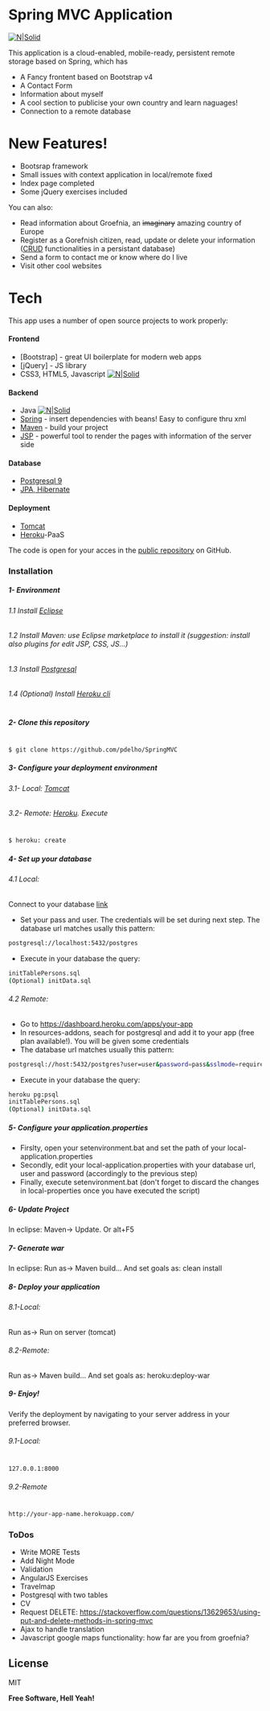 # Spring MVC Application

[![N|Solid](https://lh4.googleusercontent.com/-h3lqZ70HC7s/AAAAAAAAAAI/AAAAAAAAACg/L_xoSoDbU-c/s0-c-k-no-ns/photo.jpg)](https://spring.io/)

This application is a cloud-enabled, mobile-ready, persistent remote storage based on Spring, which has

  - A Fancy frontent based on Bootstrap v4
  - A Contact Form
  - Information about myself
  - A cool section to publicise your own country and learn naguages!
  - Connection to a remote database

# New Features!

  - Bootsrap framework
  - Small issues with context application in local/remote fixed
  - Index page completed
  - Some jQuery exercises included


You can also:
  - Read information about Groefnia, an ~~imaginary~~ amazing country of Europe
  - Register as a Gorefnish citizen, read, update or delete your information ([CRUD](https://en.wikipedia.org/wiki/Create,_read,_update_and_delete) functionalities in a persistant database)
  - Send a form to contact me or know where do I live
  - Visit other cool websites

# Tech

This app uses a number of open source projects to work properly:

#### Frontend
* [Bootstrap] - great UI boilerplate for modern web apps
* [jQuery] - JS library
* CSS3, HTML5, Javascript
[![N|Solid](https://static1.squarespace.com/static/571a021020c64744b886f00f/t/5737824520c6471cf0610644/1463255625811)]()


#### Backend
* Java
[![N|Solid](http://www.myexactamundo.com/wp-content/uploads/2014/05/java-logo.jpg)]()
* [Spring](https://spring.io/) - insert dependencies with beans! Easy to configure thru xml
* [Maven](https://maven.apache.org/) - build your project
* [JSP](https://en.wikipedia.org/wiki/JavaServer_Pages) - powerful tool to render the pages with information of the server side

#### Database
* [Postgresql 9](https://www.postgresql.org/)
* [JPA, Hibernate](https://en.wikipedia.org/wiki/Java_Persistence_API)

#### Deployment
* [Tomcat](http://tomcat.apache.org/)
* [Heroku](https://www.heroku.com/)-PaaS


The code is open for your acces in the [public repository](https://github.com/pdelho/SpringMVC) on GitHub.

### Installation

##### 1- Environment
###### 1.1 Install [Eclipse](https://eclipse.org/)
###### 1.2 Install Maven: use Eclipse marketplace to install it (suggestion: install also plugins for edit JSP, CSS, JS...)
###### 1.3 Install [Postgresql](https://www.postgresql.org/)
###### 1.4 (Optional) Install [Heroku cli](https://devcenter.heroku.com/articles/heroku-cli)
#
##### 2- Clone this repository
#

```sh
$ git clone https://github.com/pdelho/SpringMVC
```
##### 3- Configure your deployment environment
###### 3.1- Local: [Tomcat](https://www.mulesoft.com/tcat/tomcat-eclipse)
###### 3.2- Remote: [Heroku](https://devcenter.heroku.com/articles/git ). Execute 
#
```sh
$ heroku: create
```

##### 4- Set up your database
###### 4.1 Local:
Connect to your database [link](https://alvinalexander.com/blog/post/postgresql/log-in-postgresql-database)
* Set your pass and user. The credentials will be set during next step. The database url matches usally this pattern: 
```sh
postgresql://localhost:5432/postgres
```
* Execute in your database the query:
```sh
initTablePersons.sql
(Optional) initData.sql
```
###### 4.2 Remote:
* Go to https://dashboard.heroku.com/apps/your-app 
* In resources-addons, seach for postgresql and add it to your app (free plan available!). You will be given some credentials
* The database url matches usually this pattern:
```sh
postgresql://host:5432/postgres?user=user&password=pass&sslmode=require
```
* Execute in your database the query:
```sh
heroku pg:psql
initTablePersons.sql
(Optional) initData.sql
```
##### 5- Configure your application.properties
* Firslty, open your setenvironment.bat and set the path of your local-application.properties
* Secondly, edit your local-application.properties with your database url, user and password (accordingly to the previous step)
* Finally, execute setenvironment.bat (don't forget to discard the changes in local-properties once you have executed the script)

##### 6- Update Project
In eclipse: Maven-> Update. Or alt+F5

##### 7- Generate war
In eclipse: Run as-> Maven build... And set goals as: clean install

##### 8- Deploy your application
###### 8.1-Local: 
Run as-> Run on server (tomcat)
###### 8.2-Remote:
Run as-> Maven build... And set goals as: heroku:deploy-war

##### 9- Enjoy!
Verify the deployment by navigating to your server address in your preferred browser.
###### 9.1-Local: 
#
```sh
127.0.0.1:8000
```
###### 9.2-Remote 
#
```sh
http://your-app-name.herokuapp.com/
```
### ToDos

 - Write MORE Tests
 - Add Night Mode
 - Validation
 - AngularJS Exercises
 - Travelmap
 - Postgresql with two tables
 - CV
 - Request DELETE: https://stackoverflow.com/questions/13629653/using-put-and-delete-methods-in-spring-mvc
 - Ajax to handle translation
 - Javascript google maps functionality: how far are you from groefnia?




License
----

MIT


**Free Software, Hell Yeah!**


